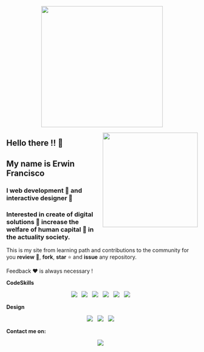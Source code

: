 <p align='center'>
<img width='320' src='https://i.imgur.com/bbRvOHs.png'></a>
</p>
<img align='right' width='250' height='250' src='https://i.imgur.com/On1VJCK.gif'></a>

## Hello there !! :wave: 
## My name is Erwin Francisco

### I web development :bug: and interactive designer :butterfly:
### Interested in create of digital solutions :nut_and_bolt: increase the welfare of human capital :wrench: in the actuality society. 

This is my site from learning path and contributions to the community for you **review** :eyes:, **fork**, **star** :star: and **issue** any repository. 

Feedback :heart: is always necessary !

**CodeSkills**

<p align='center'>
<a href=''><img src='https://img.shields.io/badge/JavaScript-F7DF1E?style=for-the-badge&logo=javascript&logoColor=black'></a>&nbsp;&nbsp;
<a href=''><img src='https://img.shields.io/badge/Python-14354C?style=for-the-badge&logo=python&logoColor=white'></a>&nbsp;&nbsp;
<a href=''><img src='https://img.shields.io/badge/MySQL-005C84?style=for-the-badge&logo=mysql&logoColor=white'></a>&nbsp;&nbsp;
<a href=''><img src='https://img.shields.io/badge/MariaDB-003545?style=for-the-badge&logo=mariadb&logoColor=white'></a>&nbsp;&nbsp;
<a href=''><img src='https://img.shields.io/badge/Markdown-000000?style=for-the-badge&logo=markdown&logoColor=white'></a>&nbsp;&nbsp;
<a href=''><img src='https://img.shields.io/badge/Microsoft_Excel-217346?style=for-the-badge&logo=microsoft-excel&logoColor=white'></a>&nbsp;&nbsp;
</p>

**Design**
<p align='center'>
<a href=''><img src='https://img.shields.io/badge/Figma-F24E1E?style=for-the-badge&logo=figma&logoColor=white'></a>&nbsp;&nbsp;
<a href=''><img src='https://img.shields.io/badge/Adobe%20InDesign-FF3366?style=for-the-badge&logo=Adobe%20InDesign&logoColor=white'></a>&nbsp;&nbsp;
<a href=''><img src='https://img.shields.io/badge/Adobe%20XD-470137?style=for-the-badge&logo=Adobe%20XD&logoColor=#FF61F6'></a>&nbsp;&nbsp;
</p>

**Contact me on:**

<p align='center'>
<a href='https://t.me/erwindevdesign/'><img src='https://img.shields.io/badge/Telegram-2CA5E0?style=for-the-badge&logo=telegram&logoColor=white'></a>&nbsp;&nbsp;
  
</p>




